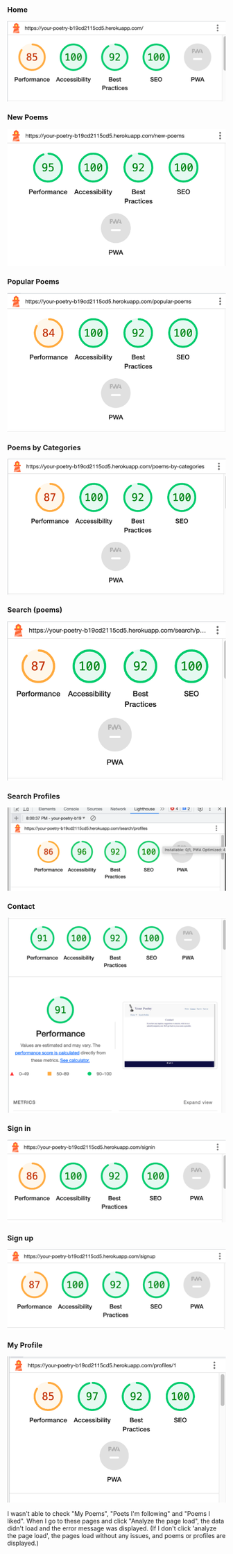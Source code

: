 ### Home

![image](./images/Lighthouse/Home.png)

### New Poems

![image](./images/Lighthouse/NewPoems.png)

### Popular Poems

![image](./images/Lighthouse/PopularPoems.png)

### Poems by Categories

![image](./images/Lighthouse/PoemsByCategories.png)

### Search (poems)

![image](./images/Lighthouse/SearchPoems.png)

### Search Profiles

![image](./images/Lighthouse/SearchProfiles.png)

### Contact

![image](./images/Lighthouse/Contact.png)

### Sign in

![image](./images/Lighthouse/Signin.png)

### Sign up

![image](./images/Lighthouse/Signup.png)

### My Profile

![image](./images/Lighthouse/MyProfile.png)

I wasn't able to check "My Poems", "Poets I'm following" and "Poems I liked".
When I go to these pages and click "Analyze the page load", the data didn't load and the error message was displayed.
(If I don't click 'analyze the page load', the pages load without any issues, and poems or profiles are displayed.)
